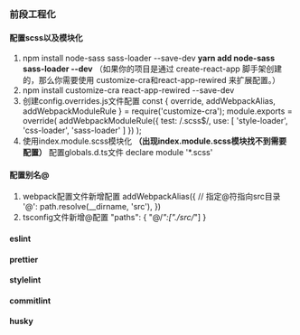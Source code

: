 ### 前段工程化

#### 配置scss以及模块化
1. npm install node-sass sass-loader --save-dev
**yarn add node-sass sass-loader --dev**
（如果你的项目是通过 create-react-app 脚手架创建的，那么你需要使用
customize-cra和react-app-rewired 来扩展配置。）
2. npm install customize-cra react-app-rewired --save-dev
3. 创建config.overrides.js文件配置
const { override, addWebpackAlias, addWebpackModuleRule } = require('customize-cra');
module.exports = override(
  addWebpackModuleRule({
    test: /\.scss$/,
    use: [
      'style-loader',
      'css-loader',
      'sass-loader'
    ]
  })
);
4. 使用index.module.scss模块化
**（出现index.module.scss模块找不到需要配置）**
配置globals.d.ts文件
declare module '*.scss'

#### 配置别名@
1. webpack配置文件新增配置
addWebpackAlias({
  // 指定@符指向src目录
  '@': path.resolve(__dirname, 'src'),
})
2. tsconfig文件新增@配置
"paths": {
  "@/*":["./src/*"]
}

#### eslint
#### prettier
#### stylelint
#### commitlint
#### husky